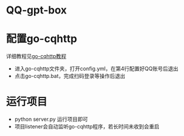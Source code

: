 # QQ-gpt-box

# 配置go-cqhttp
详细教程见[go-cqhttp教程](https://docs.go-cqhttp.org/guide/quick_start.html#%E5%9F%BA%E7%A1%80%E6%95%99%E7%A8%8B)
- 进入go-cqhttp文件夹，打开config.yml，在第4行配置好QQ账号后退出
- 点击go-cqhttp.bat，完成扫码登录等操作后退出

# 运行项目
- python server.py 运行项目即可
- 项目listener会自动监听go-cqhttp程序，若长时间未收到会重启

